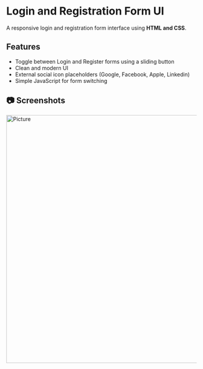 # Login and Registration Form UI

A responsive login and registration form interface using **HTML and CSS**.

## Features

- Toggle between Login and Register forms using a sliding button
- Clean and modern UI
- External social icon placeholders (Google, Facebook, Apple, Linkedin)
- Simple JavaScript for form switching

## 📷 Screenshots
<img width="1364" height="656" alt="Picture" src="https://github.com/user-attachments/assets/4cbad9f8-9b1b-4d74-9dc2-b124ac922c86" />



